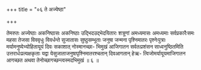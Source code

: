 +++
title = "०६ ते अज्येष्ठा"

+++

तेमरुतः अज्येष्ठाः अकनिष्ठासः अकनिष्ठाः उद्भिदउद्भेदयितारः शत्रूणां अमध्यमासः अमध्यमाः सर्वप्रकारैःसमः महसा तेजसा विववृधुः विवर्धन्ते सुजातासः सुष्ठुसम्भूताः जनुषा जन्मना पृश्निमातरः पृश्नेःपुत्राः मर्यामनुष्येभ्योहितायूयं दिवः सकाशात् नोस्मानच्छा- भिमुखं आजिगातन सर्वतःप्रशंसन साध्वनुष्ठितमिति उत्तरार्धःप्रत्यक्षकृताः यद्वा येसुजाताजनुषापृश्निमातरश्चतान् दिवआगतान् हेऋ- त्विजोमर्यायूयमाजिगातन आगच्छत अथवा तेनोच्छागच्छन्त्वस्मदभिमुखं ॥ ६ ॥